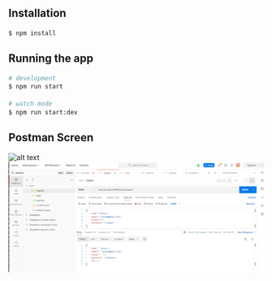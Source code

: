 ## Installation

```bash
$ npm install
```

## Running the app

```bash
# development
$ npm run start

# watch mode
$ npm run start:dev
``` 

## Postman Screen
![alt text](https://github.com/gsjones910/Nest_Rest_Api/screenshots/master/1.PNG?raw=true)
![plot](./screenshots/1.png)

